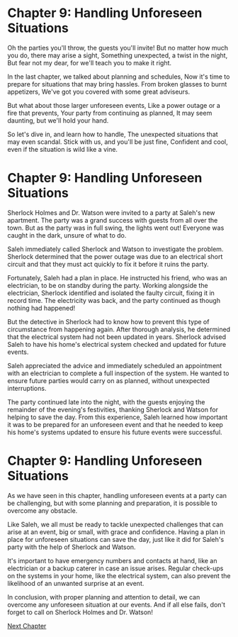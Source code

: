 # Chapter 9: Handling Unforeseen Situations

Oh the parties you'll throw, the guests you'll invite!
But no matter how much you do, there may arise a sight,
Something unexpected, a twist in the night,
But fear not my dear, for we'll teach you to make it right.

In the last chapter, we talked about planning and schedules,
Now it's time to prepare for situations that may bring hassles.
From broken glasses to burnt appetizers,
We've got you covered with some great adviseurs.

But what about those larger unforeseen events,
Like a power outage or a fire that prevents,
Your party from continuing as planned,
It may seem daunting, but we'll hold your hand.

So let's dive in, and learn how to handle,
The unexpected situations that may even scandal. 
Stick with us, and you'll be just fine,
Confident and cool, even if the situation is wild like a vine.
# Chapter 9: Handling Unforeseen Situations

Sherlock Holmes and Dr. Watson were invited to a party at Saleh's new apartment. The party was a grand success with guests from all over the town. But as the party was in full swing, the lights went out! Everyone was caught in the dark, unsure of what to do.

Saleh immediately called Sherlock and Watson to investigate the problem. Sherlock determined that the power outage was due to an electrical short circuit and that they must act quickly to fix it before it ruins the party.

Fortunately, Saleh had a plan in place. He instructed his friend, who was an electrician, to be on standby during the party. Working alongside the electrician, Sherlock identified and isolated the faulty circuit, fixing it in record time. The electricity was back, and the party continued as though nothing had happened!

But the detective in Sherlock had to know how to prevent this type of circumstance from happening again. After thorough analysis, he determined that the electrical system had not been updated in years. Sherlock advised Saleh to have his home's electrical system checked and updated for future events. 

Saleh appreciated the advice and immediately scheduled an appointment with an electrician to complete a full inspection of the system. He wanted to ensure future parties would carry on as planned, without unexpected interruptions.

The party continued late into the night, with the guests enjoying the remainder of the evening's festivities, thanking Sherlock and Watson for helping to save the day. From this experience, Saleh learned how important it was to be prepared for an unforeseen event and that he needed to keep his home's systems updated to ensure his future events were successful.
# Chapter 9: Handling Unforeseen Situations

As we have seen in this chapter, handling unforeseen events at a party can be challenging, but with some planning and preparation, it is possible to overcome any obstacle. 

Like Saleh, we all must be ready to tackle unexpected challenges that can arise at an event, big or small, with grace and confidence. Having a plan in place for unforeseen situations can save the day, just like it did for Saleh's party with the help of Sherlock and Watson.

It's important to have emergency numbers and contacts at hand, like an electrician or a backup caterer in case an issue arises. Regular check-ups on the systems in your home, like the electrical system, can also prevent the likelihood of an unwanted surprise at an event.

In conclusion, with proper planning and attention to detail, we can overcome any unforeseen situation at our events. And if all else fails, don't forget to call on Sherlock Holmes and Dr. Watson!


[Next Chapter](10_Chapter10.md)